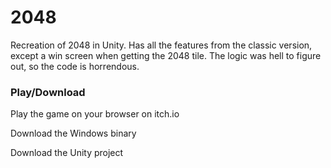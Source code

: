 # 2048
Recreation of 2048 in Unity. Has all the features from the classic version, except a win screen when getting the 2048 tile. The logic was hell to figure out, so the code is horrendous.

### Play/Download
Play the game on your browser on itch.io 

Download the Windows binary

Download the Unity project
